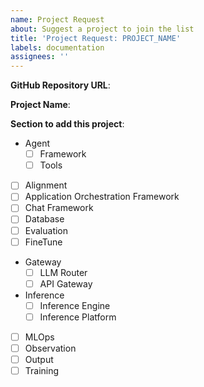 ```yaml
---
name: Project Request
about: Suggest a project to join the list
title: 'Project Request: PROJECT_NAME'
labels: documentation
assignees: ''
---
```


**GitHub Repository URL**:
<!-- Example: https://github.com/google/adk-python -->

**Project Name**:
<!-- Example: Agent Development Kit (ADK) -->

**Section to add this project**:

- Agent
    - [ ] Framework
    - [ ] Tools
- [ ] Alignment 
- [ ] Application Orchestration Framework
- [ ] Chat Framework
- [ ] Database
- [ ] Evaluation
- [ ] FineTune
- Gateway
    - [ ] LLM Router
    - [ ] API Gateway
- Inference
    - [ ] Inference Engine
    - [ ] Inference Platform
- [ ] MLOps
- [ ] Observation
- [ ] Output
- [ ] Training
